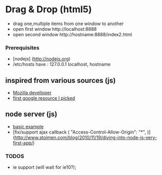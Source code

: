 Drag & Drop (html5)
===================
   - drag one,multiple items from one window to another
   - open first window http://localhost:8888
   - open second window http://hostname:8888/index2.html


### Prerequisites
  - [nodejs] (http://nodejs.org)
  - /etc/hosts have :
    127.0.0.1       localhost, hostname


inspired from various sources (js)
---
  - [Mozilla develloper](https://developer.mozilla.org/en-US/docs/DragDrop/Drag_Operations#Finishing_a_Drag)
  - [first google resource I picked ](http://decafbad.com/2009/07/drag-and-drop/api-demos.html#data_transfer)

node server (js)
---
  -  [basic example](https://gist.github.com/701407)
  -  [fix/support ajax callback ( "Access-Control-Allow-Origin": "*", )] (http://www.stoimen.com/blog/2010/11/19/diving-into-node-js-very-first-app/)

### TODOS
  - ie support (will wait for ie10?);
